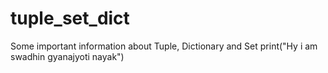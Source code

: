 # tuple_set_dict
Some important information about Tuple, Dictionary and Set
print("Hy i am swadhin gyanajyoti nayak")
